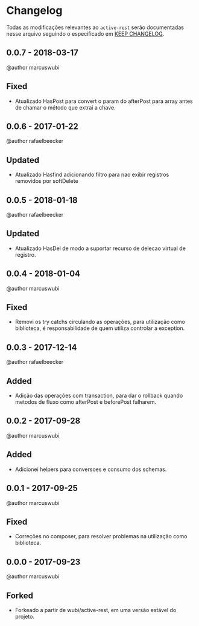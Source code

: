 # Changelog

Todas as modificações relevantes ao `active-rest` serão documentadas nesse arquivo seguindo o especificado em [KEEP CHANGELOG](http://keepachangelog.com/).

## 0.0.7 - 2018-03-17
@author marcuswubi

## Fixed
- Atualizado HasPost para convert o param do afterPost para array antes de chamar o método que extrai a chave.

## 0.0.6 - 2017-01-22
@author rafaelbeecker

## Updated
- Atualizado Hasfind adicionando filtro para nao exibir registros removidos por softDelete

## 0.0.5 - 2018-01-18
@author rafaelbeecker

## Updated
- Atualizado HasDel de modo a suportar recurso de delecao virtual de registro.

## 0.0.4 - 2018-01-04
@author marcuswubi

## Fixed
- Removi os try catchs circulando as operações, para utilização como biblioteca, é responsabilidade de quem utiliza controlar a exception.

## 0.0.3 - 2017-12-14
@author rafaelbeecker

## Added
- Adição das operações com transaction, para dar o rollback quando metodos de fluxo como afterPost e beforePost falharem.

## 0.0.2 - 2017-09-28
@author marcuswubi

## Added
- Adicionei helpers para conversoes e consumo dos schemas.

## 0.0.1 - 2017-09-25
@author marcuswubi

## Fixed
- Correções no composer, para resolver problemas na utilização como biblioteca.

## 0.0.0 - 2017-09-23
@author marcuswubi

## Forked
- Forkeado a partir de wubi/active-rest, em uma versão estável do projeto.